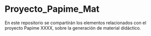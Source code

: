 # Proyecto_Papime_Mat
En este repositorio se compartirán los elementos relacionados con el proyecto Papime XXXX, sobre la generación de material didáctico. 
